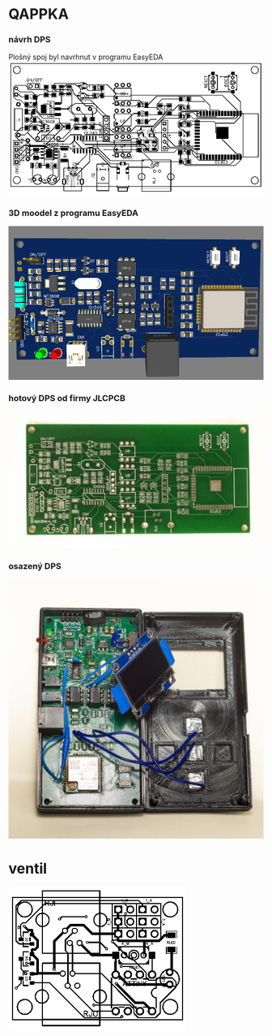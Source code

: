 # QAPPKA
### návrh DPS
Plošný spoj byl navrhnut v programu EasyEDA<br/>
<img src = "https://github.com/kocevjak/qappka/blob/681f0969d2f6ce9c4baaa108e3c3fc3def753628/hardware/pcb/PCB_qappka.png">
### 3D moodel z programu EasyEDA
<img src = "https://github.com/kocevjak/qappka/blob/50f1f870a076a42b0ede9789aba423c8e5b04d7d/hardware/pcb/pcb_qappka_3D.png">

### hotový DPS od firmy JLCPCB
<img src = "https://github.com/kocevjak/qappka/blob/4d5f6a0214799738297fb588a9d7c4dcb07249aa/hardware/pcb/pcb_qappka_jlcpcb.png">

### osazený DPS
<img src = "https://github.com/kocevjak/qappka/blob/4d5f6a0214799738297fb588a9d7c4dcb07249aa/hardware/pcb/pcb_qappka_final.png">

# ventil
<img src = "https://github.com/kocevjak/qappka/blob/681f0969d2f6ce9c4baaa108e3c3fc3def753628/hardware/pcb/PCB_valve.png">

